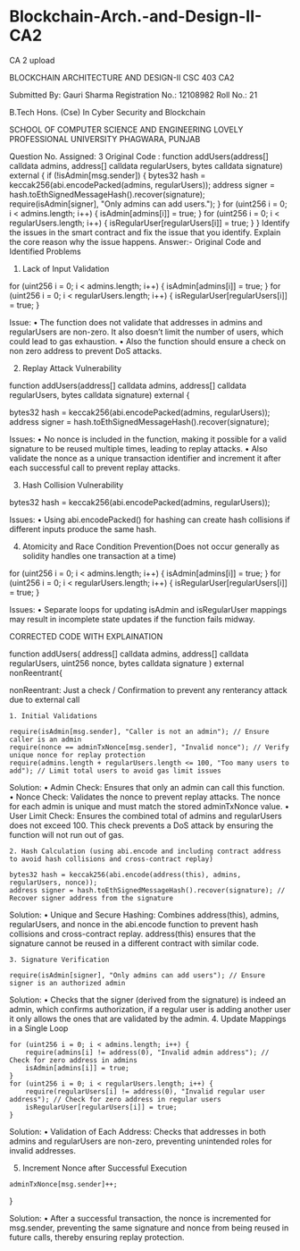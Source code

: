 # Blockchain-Arch.-and-Design-II-CA2
CA 2 upload
 

BLOCKCHAIN ARCHITECTURE AND DESIGN-II
CSC 403
CA2

Submitted By:
Gauri Sharma
Registration No.:
  12108982
Roll No.:
21

B.Tech Hons. (Cse) In Cyber Security and Blockchain

SCHOOL OF COMPUTER SCIENCE AND ENGINEERING
LOVELY PROFESSIONAL UNIVERSITY
PHAGWARA, PUNJAB




Question No. Assigned: 3
Original Code :
function addUsers(address[] calldata admins, address[] calldata regularUsers, bytes calldata signature) external {
    if (!isAdmin[msg.sender]) {
        bytes32 hash = keccak256(abi.encodePacked(admins, regularUsers));
        address signer = hash.toEthSignedMessageHash().recover(signature);
        require(isAdmin[signer], "Only admins can add users.");
    }
    for (uint256 i = 0; i < admins.length; i++) {
        isAdmin[admins[i]] = true;
    }
    for (uint256 i = 0; i < regularUsers.length; i++) {
        isRegularUser[regularUsers[i]] = true;
    }
}
Identify the issues in the smart contract and fix the issue that you identify. Explain the core reason why the issue happens.
Answer:- 
Original Code and Identified Problems 
1.	Lack of Input Validation

for (uint256 i = 0; i < admins.length; i++) {
    isAdmin[admins[i]] = true;
}
for (uint256 i = 0; i < regularUsers.length; i++) {
           isRegularUser[regularUsers[i]] = true;
}

Issue:
•	The function does not validate that addresses in admins and regularUsers are non-zero. It also doesn’t limit the number of users, which could lead to gas exhaustion.
•	 Also the function should ensure a check on non zero address to prevent DoS attacks.

2.	 Replay Attack Vulnerability  
  
function addUsers(address[] calldata admins, address[] calldata regularUsers, bytes calldata signature) external {

bytes32 hash = keccak256(abi.encodePacked(admins, regularUsers));
address signer = hash.toEthSignedMessageHash().recover(signature);

Issues:
•	No nonce is included in the function, making it possible for a valid signature to be reused multiple times, leading to replay attacks.
•	Also validate the nonce as a unique transaction identifier and increment it after each successful call to prevent replay attacks.

3.	Hash Collision Vulnerability 

bytes32 hash = keccak256(abi.encodePacked(admins, regularUsers));

Issues:
•	Using abi.encodePacked() for hashing can create hash collisions if different inputs produce the same hash.

4.	Atomicity and Race Condition Prevention(Does not occur generally as solidity handles one transaction at a time)

for (uint256 i = 0; i < admins.length; i++) {
    isAdmin[admins[i]] = true;
}
for (uint256 i = 0; i < regularUsers.length; i++) {
    isRegularUser[regularUsers[i]] = true;
}

Issues:
•	Separate loops for updating isAdmin and isRegularUser mappings may result in incomplete state updates if the function fails midway.



CORRECTED CODE WITH EXPLAINATION

function addUsers(
    address[] calldata admins, 
    address[] calldata regularUsers, 
    uint256 nonce, 
    bytes calldata signature
) external nonReentrant{

nonReentrant: Just a check / Confirmation to prevent any renterancy attack due to external call

    1. Initial Validations

    require(isAdmin[msg.sender], "Caller is not an admin"); // Ensure caller is an admin
    require(nonce == adminTxNonce[msg.sender], "Invalid nonce"); // Verify unique nonce for replay protection
    require(admins.length + regularUsers.length <= 100, "Too many users to add"); // Limit total users to avoid gas limit issues

Solution:
•	Admin Check: Ensures that only an admin can call this function.
•	Nonce Check: Validates the nonce to prevent replay attacks. The nonce for each admin is unique and must match the stored adminTxNonce value.
•	User Limit Check: Ensures the combined total of admins and regularUsers does not exceed 100.  This check prevents a DoS attack by ensuring the function will not run out of gas.

    2. Hash Calculation (using abi.encode and including contract address to avoid hash collisions and cross-contract replay)

    bytes32 hash = keccak256(abi.encode(address(this), admins, regularUsers, nonce));
    address signer = hash.toEthSignedMessageHash().recover(signature); // Recover signer address from the signature

Solution:
•	Unique and Secure Hashing: Combines address(this), admins, regularUsers, and nonce in the abi.encode function to prevent hash collisions and cross-contract replay. address(this) ensures that the signature cannot be reused in a different contract with similar code.

    3. Signature Verification
    
    require(isAdmin[signer], "Only admins can add users"); // Ensure signer is an authorized admin
    
Solution:
•	Checks that the signer (derived from the signature) is indeed an admin, which confirms authorization, if a regular user is adding another user it only allows the ones that are validated by the admin.
    4. Update Mappings in a Single Loop
    
    for (uint256 i = 0; i < admins.length; i++) {
        require(admins[i] != address(0), "Invalid admin address"); // Check for zero address in admins
        isAdmin[admins[i]] = true;
    }
    for (uint256 i = 0; i < regularUsers.length; i++) {
        require(regularUsers[i] != address(0), "Invalid regular user address"); // Check for zero address in regular users
        isRegularUser[regularUsers[i]] = true;
    }
    
Solution:
•	Validation of Each Address: Checks that addresses in both admins and regularUsers are non-zero, preventing unintended roles for invalid addresses.

   5. Increment Nonce after Successful Execution
      
    adminTxNonce[msg.sender]++;
}

Solution:
•	After a successful transaction, the nonce is incremented for msg.sender, preventing the same signature and nonce from being reused in future calls, thereby ensuring replay protection.

